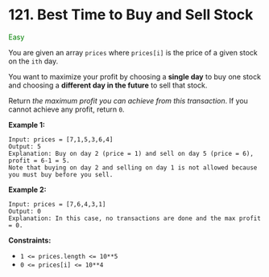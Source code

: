 # 121. Best Time to Buy and Sell Stock
<span style="color:green">Easy</span>

You are given an array `prices` where `prices[i]` is the price of a given stock on the `ith` day.

You want to maximize your profit by choosing a **single day** to buy one stock and choosing a **different day in the future** to sell that stock.

Return *the maximum profit you can achieve from this transaction*. If you cannot achieve any profit, return `0`.

**Example 1:**
```
Input: prices = [7,1,5,3,6,4]
Output: 5
Explanation: Buy on day 2 (price = 1) and sell on day 5 (price = 6), profit = 6-1 = 5.
Note that buying on day 2 and selling on day 1 is not allowed because you must buy before you sell.
```
**Example 2:**
```
Input: prices = [7,6,4,3,1]
Output: 0
Explanation: In this case, no transactions are done and the max profit = 0.
```

**Constraints:**
- `1 <= prices.length <= 10**5`
- `0 <= prices[i] <= 10**4`